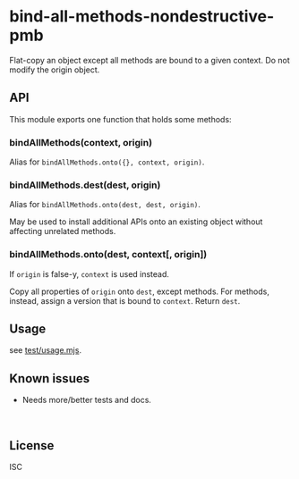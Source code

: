﻿
<!--#echo json="package.json" key="name" underline="=" -->
bind-all-methods-nondestructive-pmb
===================================
<!--/#echo -->

<!--#echo json="package.json" key="description" -->
Flat-copy an object except all methods are bound to a given context. Do not
modify the origin object.
<!--/#echo -->



API
---

This module exports one function that holds some methods:

### bindAllMethods(context, origin)

Alias for `bindAllMethods.onto({}, context, origin)`.



### bindAllMethods.dest(dest, origin)

Alias for `bindAllMethods.onto(dest, dest, origin)`.

May be used to install additional APIs onto an existing object
without affecting unrelated methods.



### bindAllMethods.onto(dest, context[, origin])

If `origin` is false-y, `context` is used instead.

Copy all properties of `origin` onto `dest`, except methods.
For methods, instead, assign a version that is bound to `context`.
Return `dest`.









Usage
-----

see [test/usage.mjs](test/usage.mjs).


<!--#toc stop="scan" -->



Known issues
------------

* Needs more/better tests and docs.




&nbsp;


License
-------
<!--#echo json="package.json" key=".license" -->
ISC
<!--/#echo -->
